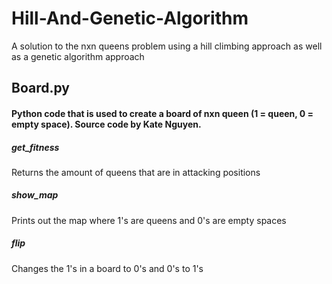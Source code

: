 # Hill-And-Genetic-Algorithm
A solution to the nxn queens problem using a hill climbing approach as well as a genetic algorithm approach
<h2>Board.py</h2>
<h4>Python code that is used to create a board of nxn queen (1 = queen, 0 = empty space). Source code by Kate Nguyen.</h4>
<h5>get_fitness</h5>
<p>Returns the amount of queens that are in attacking positions</p>
<h5>show_map</h5>
<p>Prints out the map where 1's are queens and 0's are empty spaces</p>
<h5>flip</h5>
<p>Changes the 1's in a board to 0's and 0's to 1's</p>
